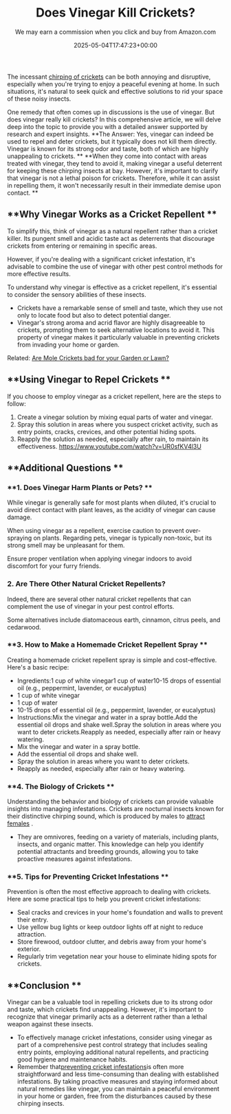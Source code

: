﻿---
author: We may earn a commission when you click and buy from Amazon.com
layout: post
title: Does Vinegar Kill Crickets?
date: '2025-05-04T17:47:23+00:00'
categories:
- Crickets
- Guide
tags: []
slug: /does-vinegar-kill-crickets/
lastmod: 2025-05-07T12:21:26+03:00
---

The incessant
[chirping of crickets](https://pestpolicy.com/why-do-crickets-stop-chirping-when-you-move/)
can be both annoying and disruptive, especially when you're trying to enjoy a peaceful evening at home. In such situations, it's natural to seek quick and effective solutions to rid your space of these noisy insects.

One remedy that often comes up in discussions is the use of vinegar. But does vinegar really kill crickets? In this comprehensive article, we will delve deep into the topic to provide you with a detailed answer supported by research and expert insights.
**The Answer: Yes, vinegar can indeed be used to repel and deter crickets, but it typically does not kill them directly. Vinegar is known for its strong odor and taste, both of which are highly unappealing to crickets. **
**When they come into contact with areas treated with vinegar, they tend to avoid it, making vinegar a useful deterrent for keeping these chirping insects at bay. However, it's important to clarify that vinegar is not a lethal poison for crickets. Therefore, while it can assist in repelling them, it won't necessarily result in their immediate demise upon contact. **
## **Why Vinegar Works as a Cricket Repellent **
To simplify this, think of vinegar as a natural repellent rather than a cricket killer. Its pungent smell and acidic taste act as deterrents that discourage crickets from entering or remaining in specific areas.

However, if you're dealing with a significant cricket infestation, it's advisable to combine the use of vinegar with other pest control methods for more effective results.

To understand why vinegar is effective as a cricket repellent, it's essential to consider the sensory abilities of these insects.
- Crickets have a remarkable sense of smell and taste, which they use not only to locate food but also to detect potential danger.
- Vinegar's strong aroma and acrid flavor are highly disagreeable to crickets, prompting them to seek alternative locations to avoid it.
This property of vinegar makes it particularly valuable in preventing crickets from invading your home or garden.

Related:
[Are Mole Crickets bad for your Garden or Lawn?](https://pestpolicy.com/are-mole-crickets-bad-for-your-garden-or-lawn/)
## **Using Vinegar to Repel Crickets **
If you choose to employ vinegar as a cricket repellent, here are the steps to follow:
1. Create a vinegar solution by mixing equal parts of water and vinegar.
2. Spray this solution in areas where you suspect cricket activity, such as entry points, cracks, crevices, and other potential hiding spots.
3. Reapply the solution as needed, especially after rain, to maintain its effectiveness.
https://www.youtube.com/watch?v=UR0sfKV4l3U
## **Additional Questions **
### **1. Does Vinegar Harm Plants or Pets? **
While vinegar is generally safe for most plants when diluted, it's crucial to avoid direct contact with plant leaves, as the acidity of vinegar can cause damage.

When using vinegar as a repellent, exercise caution to prevent over-spraying on plants. Regarding pets, vinegar is typically non-toxic, but its strong smell may be unpleasant for them.

Ensure proper ventilation when applying vinegar indoors to avoid discomfort for your furry friends.
### **2. Are There Other Natural Cricket Repellents?**
Indeed, there are several other natural cricket repellents that can complement the use of vinegar in your pest control efforts.

Some alternatives include diatomaceous earth, cinnamon, citrus peels, and cedarwood.
### **3. How to Make a Homemade Cricket Repellent Spray **
Creating a homemade cricket repellent spray is simple and cost-effective. Here's a basic recipe:
- Ingredients:1 cup of white vinegar1 cup of water10-15 drops of essential oil (e.g., peppermint, lavender, or eucalyptus)
- 1 cup of white vinegar
- 1 cup of water
- 10-15 drops of essential oil (e.g., peppermint, lavender, or eucalyptus)
- Instructions:Mix the vinegar and water in a spray bottle.Add the essential oil drops and shake well.Spray the solution in areas where you want to deter crickets.Reapply as needed, especially after rain or heavy watering.
- Mix the vinegar and water in a spray bottle.
- Add the essential oil drops and shake well.
- Spray the solution in areas where you want to deter crickets.
- Reapply as needed, especially after rain or heavy watering.
### **4. The Biology of Crickets **
Understanding the behavior and biology of crickets can provide valuable insights into managing infestations. Crickets are nocturnal insects known for their distinctive chirping sound, which is produced by males to
[attract females](https://pestpolicy.com/why-do-crickets-jump-towards-you/)
.
- They are omnivores, feeding on a variety of materials, including plants, insects, and organic matter.
This knowledge can help you identify potential attractants and breeding grounds, allowing you to take proactive measures against infestations.
### **5. Tips for Preventing Cricket Infestations **
Prevention is often the most effective approach to dealing with crickets. Here are some practical tips to help you prevent cricket infestations:
- Seal cracks and crevices in your home's foundation and walls to prevent their entry.
- Use yellow bug lights or keep outdoor lights off at night to reduce attraction.
- Store firewood, outdoor clutter, and debris away from your home's exterior.
- Regularly trim vegetation near your house to eliminate hiding spots for crickets.
## **Conclusion **
Vinegar can be a valuable tool in repelling crickets due to its strong odor and taste, which crickets find unappealing. However, it's important to recognize that vinegar primarily acts as a deterrent rather than a lethal weapon against these insects.
- To effectively manage cricket infestations, consider using vinegar as part of a comprehensive pest control strategy that includes sealing entry points, employing additional natural repellents, and practicing good hygiene and maintenance habits.
- Remember that[preventing cricket infestations](https://pestpolicy.com/how-do-you-silence-a-cricket/)is often more straightforward and less time-consuming than dealing with established infestations.
By taking proactive measures and staying informed about natural remedies like vinegar, you can maintain a peaceful environment in your home or garden, free from the disturbances caused by these chirping insects.